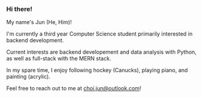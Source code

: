 ### Hi there!
My name's Jun (He, Him)!

I'm currently a third year Computer Science student primarily interested in backend development.

Current interests are backend developement and data analysis with Python, as well as full-stack with the MERN stack.

In my spare time, I enjoy following hockey (Canucks), playing piano, and painting (acrylic).

Feel free to reach out to me at choi.jun@outlook.com!

<!--
**jun585/jun585** is a ✨ _special_ ✨ repository because its `README.md` (this file) appears on your GitHub profile.

Here are some ideas to get you started:

- 🔭 I’m currently working on ...
- 🌱 I’m currently learning ...
- 👯 I’m looking to collaborate on ...
- 🤔 I’m looking for help with ...
- 💬 Ask me about ...
- 📫 How to reach me: ...
- 😄 Pronouns: ...
- ⚡ Fun fact: ...
-->
